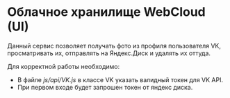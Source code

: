 # Облачное хранилище WebCloud (UI)

Данный сервис позволяет получать фото из профиля пользователя VK, просматривать их, отправлять на Яндекс.Диск и удалять их оттуда.

Для корректной работы необходимо:
 - В файле *js/api/VK.js* в классе VK указать валидный токен для VK API.
 - При первом входе будет запрошен токен от яндекс диска.